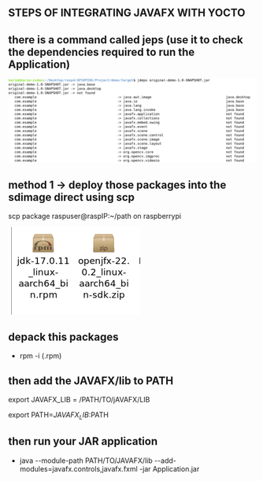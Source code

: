 

## STEPS OF INTEGRATING JAVAFX WITH YOCTO 

## there is a command called jeps (use it to check the dependencies required to run the Application)
![alt text](image-1.png)
## method 1 -> deploy those packages into the sdimage direct using scp 

scp package raspuser@raspIP:~/path on raspberrypi 

![alt text](image.png)


## depack this packages 
- rpm -i (.rpm)

## then add the JAVAFX/lib to PATH 

export JAVAFX_LIB = /PATH/TO/jAVAFX/LIB

export PATH=$JAVAFX_LIB:$PATH



## then run your JAR application
- java --module-path PATH/TO/JAVAFX/lib --add-modules=javafx.controls,javafx.fxml -jar Application.jar
 